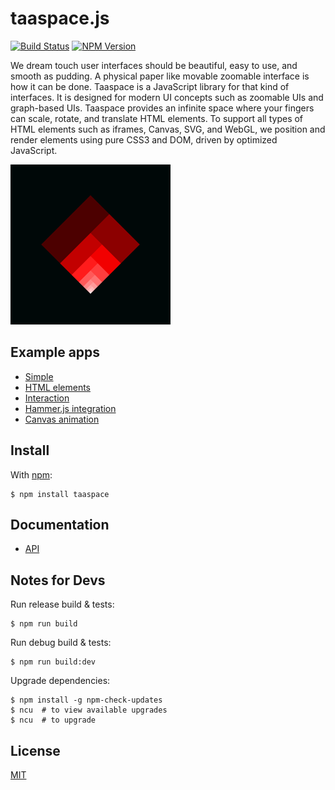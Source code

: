 # taaspace.js

[![Build Status](https://travis-ci.org/taataa/taaspace.svg?branch=development)](https://travis-ci.org/taataa/taaspace)
[![NPM Version](https://badge.fury.io/js/taaspace.svg)](https://www.npmjs.com/package/taaspace)

We dream touch user interfaces should be beautiful, easy to use, and smooth as pudding. A physical paper like movable zoomable interface is how it can be done. Taaspace is a JavaScript library for that kind of interfaces. It is designed for modern UI concepts such as zoomable UIs and graph-based UIs. Taaspace provides an infinite space where your fingers can scale, rotate, and translate HTML elements. To support all types of HTML elements such as iframes, Canvas, SVG, and WebGL, we position and render elements using pure CSS3 and DOM, driven by optimized JavaScript.

![taaspace.js Logo](docs/taaspace-logo-256.png?raw=true)


## Example apps

- [Simple](https://rawgit.com/taataa/taaspace/development/examples/simple/index.html)
- [HTML elements](https://rawgit.com/taataa/taaspace/development/examples/html/index.html)
- [Interaction](https://rawgit.com/taataa/taaspace/development/examples/play/index.html)
- [Hammer.js integration](https://rawgit.com/taataa/taaspace/development/examples/hammerjs/index.html)
- [Canvas animation](https://rawgit.com/taataa/taaspace/development/examples/canvas/index.html)


## Install

With [npm](https://www.npmjs.com/package/taaspace):

    $ npm install taaspace


## Documentation

- [API](docs/api.md)


## Notes for Devs

Run release build & tests:

    $ npm run build

Run debug build & tests:

    $ npm run build:dev

Upgrade dependencies:

    $ npm install -g npm-check-updates
    $ ncu  # to view available upgrades
    $ ncu  # to upgrade


## License

[MIT](LICENSE)
